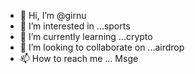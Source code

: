 - 👋 Hi, I’m @girnu
- 👀 I’m interested in ...sports 
- 🌱 I’m currently learning ...crypto
- 💞️ I’m looking to collaborate on ...airdrop
- 📫 How to reach me ...
Msge
<!---
girnu/girnu is a ✨ special ✨ repository because its `README.md` (this file) appears on your GitHub profile.
You can click the Preview link to take a look at your changes.
--->
